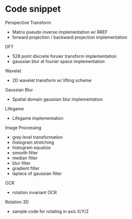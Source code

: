# Code snippet

Perspective Transform
* Matrix pseudo inverse implementation w/ RREF
* forward projection / backward projection implementation

DFT
* 528 point discrete foruier transform implementation
* gaussian blur at fourier space implementation

Wavelet
* 2D wavelet transform w/ lifting scheme

Gaussian Blur
* Spatial domain gaussian blur implementation

Lifegame
* Lifegame implementation

Image Processing
* grey level transformation
* histogram stretching
* histogram equalize
* smooth filter
* median filter
* blur filter
* gradient filter
* laplace of gaussian filter

OCR
* rotation invariant OCR

Rotation 3D
* sample code for rotating in axis X/Y/Z
